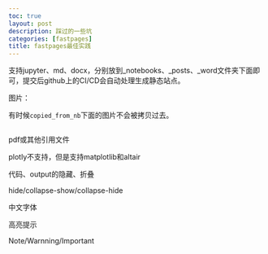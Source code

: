 ```yaml
---
toc: true
layout: post
description: 踩过的一些坑
categories: [fastpages]
title: fastpages最佳实践
---
```


支持jupyter、md、docx，分别放到_notebooks、_posts、_word文件夹下面即可，提交后github上的CI/CD会自动处理生成静态站点。


图片：

有时候`copied_from_nb`下面的图片不会被拷贝过去。

![]()


pdf或其他引用文件


plotly不支持，但是支持matplotlib和altair


代码、output的隐藏、折叠

hide/collapse-show/collapse-hide


中文字体


高亮提示

Note/Warnning/Important
